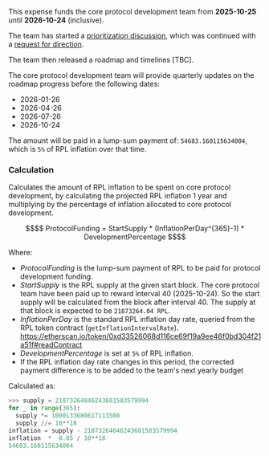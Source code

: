 This expense funds the core protocol development team from **2025-10-25** until **2026-10-24** (inclusive).

The team has started a [prioritization discussion](https://dao.rocketpool.net/t/protocol-development-roadmap-prioritisation-2025/3709), which was continued with a [request for direction](https://dao.rocketpool.net/t/roadmap-summary-direction-needed/3755).

The team then released a roadmap and timelines [TBC].


The core protocol development team will provide quarterly updates on the roadmap progress before the following dates:
- 2026-01-26
- 2026-04-26
- 2026-07-26
- 2026-10-24

The amount will be paid in a lump-sum payment of: `54683.160115634004`, which is `5%` of RPL inflation over that time.

### Calculation 
Calculates the amount of RPL inflation to be spent on core protocol development, by calculating the projected RPL inflation 1 year and multiplying by the percentage of inflation allocated to core protocol development.

```math
$$
ProtocolFunding = StartSupply * (InflationPerDay^{365}-1) * DevelopmentPercentage
$$
```

Where:
- $ProtocolFunding$ is the lump-sum payment of RPL to be paid for protocol development funding.
- $StartSupply$ is the RPL supply at the given start block. The core protocol team have been paid up to reward interval 40 (2025-10-24). So the start supply will be calculated from the block after interval 40. The supply at that block is expected to be `21873264.04 RPL`.
- $InflationPerDay$ is the standard RPL inflation day rate, queried from the RPL token contract (`getInflationIntervalRate`).
  https://etherscan.io/token/0xd33526068d116ce69f19a9ee46f0bd304f21a51f#readContract 
- $DevelopmentPercentage$ is set at `5%` of RPL inflation.
- If the RPL inflation day rate changes in this period, the corrected payment difference is to be added to the team's next yearly budget

Calculated as:

```python
>>> supply = 21873264046243601583579994
for _ in range(365):
  supply *= 1000133680617113500
  supply //= 10**18
inflation = supply - 21873264046243601583579994
inflation  *  0.05 / 10**18
54683.160115634004
```

